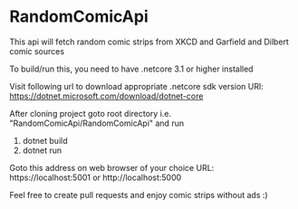 # RandomComicApi
This api will fetch random comic strips from XKCD and Garfield and Dilbert comic sources

To build/run this, you need to have .netcore 3.1 or higher installed

Visit following url to download appropriate .netcore sdk version
URl: https://dotnet.microsoft.com/download/dotnet-core

After cloning project goto root directory i.e. "RandomComicApi/RandomComicApi"
and run 
1) dotnet build
2) dotnet run

Goto this address on web browser of your choice
URL: https://localhost:5001 or http://localhost:5000

Feel free to create pull requests and enjoy comic strips without ads :)
